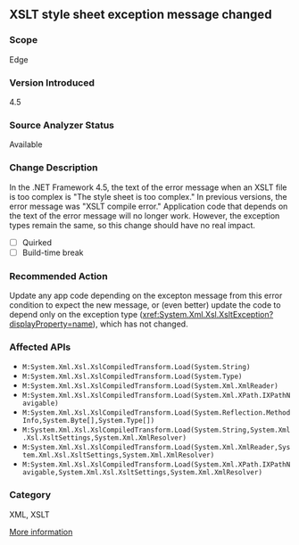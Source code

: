 ## XSLT style sheet exception message changed

### Scope
Edge

### Version Introduced
4.5

### Source Analyzer Status
Available

### Change Description

In the .NET Framework 4.5, the text of the error message when an XSLT file is
too complex is "The style sheet is too complex." In previous versions, the error
message was "XSLT compile error." Application code that depends on the text of
the error message will no longer work. However, the exception types remain the
same, so this change should have no real impact.

- [ ] Quirked
- [ ] Build-time break

### Recommended Action

Update any app code depending on the excepton message from this error condition
to expect the new message, or (even better) update the code to depend only on
the exception type (<xref:System.Xml.Xsl.XsltException?displayProperty=name>),
which has not changed.

### Affected APIs
* `M:System.Xml.Xsl.XslCompiledTransform.Load(System.String)`
* `M:System.Xml.Xsl.XslCompiledTransform.Load(System.Type)`
* `M:System.Xml.Xsl.XslCompiledTransform.Load(System.Xml.XmlReader)`
* `M:System.Xml.Xsl.XslCompiledTransform.Load(System.Xml.XPath.IXPathNavigable)`
* `M:System.Xml.Xsl.XslCompiledTransform.Load(System.Reflection.MethodInfo,System.Byte[],System.Type[])`
* `M:System.Xml.Xsl.XslCompiledTransform.Load(System.String,System.Xml.Xsl.XsltSettings,System.Xml.XmlResolver)`
* `M:System.Xml.Xsl.XslCompiledTransform.Load(System.Xml.XmlReader,System.Xml.Xsl.XsltSettings,System.Xml.XmlResolver)`
* `M:System.Xml.Xsl.XslCompiledTransform.Load(System.Xml.XPath.IXPathNavigable,System.Xml.Xsl.XsltSettings,System.Xml.XmlResolver)`

### Category
XML, XSLT

[More information](https://msdn.microsoft.com/en-us/library/hh367887(v=vs.110).aspx#xml)

<!-- breaking change id: 35 -->

